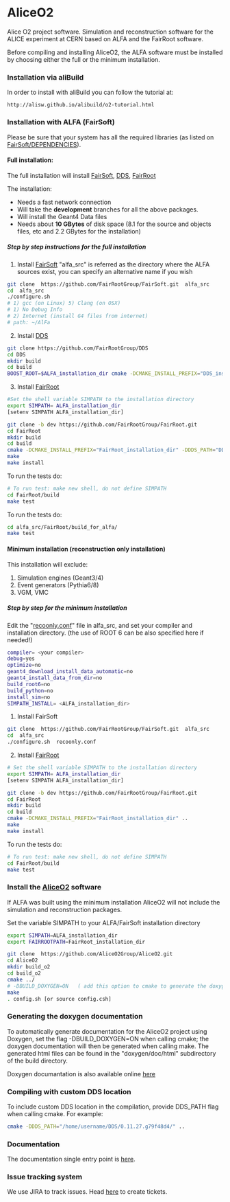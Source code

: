 
AliceO2
=======

Alice O2 project software. Simulation and reconstruction software for
the ALICE experiment at CERN based on ALFA and the FairRoot software.

Before compiling and installing AliceO2, the ALFA software must be
installed by choosing either the full or the minimum installation.

### Installation via aliBuild

In order to install with aliBuild you can follow the tutorial at:

    http://alisw.github.io/alibuild/o2-tutorial.html

### Installation with ALFA (FairSoft)

Please be sure that your system has all
the required libraries (as listed on
[FairSoft/DEPENDENCIES](https://github.com/FairRootGroup/FairSoft/blob/master/DEPENDENCIES)).

#### Full installation:

The full installation will install [FairSoft](https://github.com/FairRootGroup/FairSoft/tree/dev), [DDS](https://github.com/FairRootGroup/DDS), [FairRoot](https://github.com/FairRootGroup/FairRoot/tree/dev)

The installation:
* Needs a fast network connection
* Will take the __development__ branches for all the above packages.
* Will install the Geant4 Data files
* Needs about __10 GBytes__ of disk space (8.1 for the source and objects files, etc and 2.2 GBytes for the installation)

##### Step by step instructions for the full installation
1. Install [FairSoft](https://github.com/FairRootGroup/FairSoft/tree/dev)
"alfa_src" is referred as the directory where the ALFA sources exist, you can specify an alternative name if you wish
```bash
git clone  https://github.com/FairRootGroup/FairSoft.git  alfa_src
cd  alfa_src
./configure.sh
# 1) gcc (on Linux) 5) Clang (on OSX)
# 1) No Debug Info
# 2) Internet (install G4 files from internet)
# path: ~/AlFa
```
2. Install [DDS](https://github.com/FairRootGroup/DDS)
```bash
git clone https://github.com/FairRootGroup/DDS
cd DDS
mkdir build
cd build
BOOST_ROOT=$ALFA_installation_dir cmake -DCMAKE_INSTALL_PREFIX="DDS_install_prefix"  -C ../BuildSetup.cmake ../
```
3. Install [FairRoot](http://fairroot.gsi.de/?q=node/82)  

```bash
#Set the shell variable SIMPATH to the installation directory
export SIMPATH= ALFA_installation_dir
[setenv SIMPATH ALFA_installation_dir]

git clone -b dev https://github.com/FairRootGroup/FairRoot.git
cd FairRoot
mkdir build
cd build
cmake -DCMAKE_INSTALL_PREFIX="FairRoot_installation_dir" -DDDS_PATH="DDS_install_prefix"  ..
make
make install
```
To run the tests do:

```bash
# To run test: make new shell, do not define SIMPATH
cd FairRoot/build
make test
```
To run the tests do:
```bash
cd alfa_src/FairRoot/build_for_alfa/
make test
```

#### Minimum installation (reconstruction only installation)
This installation will exclude:
1. Simulation engines (Geant3/4)
2. Event generators (Pythia6/8)
3. VGM, VMC
##### Step by step for the minimum installation
Edit the "[recoonly.conf](https://github.com/FairRootGroup/FairSoft/blob/master/recoonly.conf)" file in alfa_src, and set your compiler and installation directory.
(the use of ROOT 6 can be also specified here if needed!)
```bash
compiler= <your compiler>
debug=yes
optimize=no
geant4_download_install_data_automatic=no
geant4_install_data_from_dir=no
build_root6=no
build_python=no
install_sim=no
SIMPATH_INSTALL= <ALFA_installation_dir>
```

1. Install FairSoft
```bash
git clone  https://github.com/FairRootGroup/FairSoft.git  alfa_src
cd  alfa_src
./configure.sh  recoonly.conf
```
2. Install [FairRoot](http://fairroot.gsi.de/?q=node/82)

```bash
# Set the shell variable SIMPATH to the installation directory
export SIMPATH= ALFA_installation_dir
[setenv SIMPATH ALFA_installation_dir]

git clone -b dev https://github.com/FairRootGroup/FairRoot.git
cd FairRoot
mkdir build
cd build
cmake -DCMAKE_INSTALL_PREFIX="FairRoot_installation_dir" ..
make
make install
```
To run the tests do:

```bash
# To run test: make new shell, do not define SIMPATH
cd FairRoot/build
make test
```

### Install the [AliceO2](https://github.com/AliceO2Group/AliceO2) software

If ALFA was built using the minimum installation AliceO2 will not include the simulation and reconstruction packages.

Set the variable SIMPATH to your ALFA/FairSoft installation directory

```bash
export SIMPATH=ALFA_installation_dir
export FAIRROOTPATH=FairRoot_installation_dir
```

```bash
git clone  https://github.com/AliceO2Group/AliceO2.git
cd AliceO2
mkdir build_o2
cd build_o2
cmake ../
# -DBUILD_DOXYGEN=ON   ( add this option to cmake to generate the doxygen documentation)
make
. config.sh [or source config.csh]
```

### Generating the doxygen documentation

To automatically generate documentation for the AliceO2 project using Doxygen, set the flag -DBUILD_DOXYGEN=ON when calling cmake; the doxygen documentation will then be generated when calling make.  The generated html files can be found in the "doxygen/doc/html" subdirectory of the build directory.

Doxygen documantation is also available online [here](http://aliceo2group.github.io/AliceO2/)

### Compiling with custom DDS location

To include custom DDS location in the compilation, provide DDS_PATH flag when calling cmake. For example:
```bash
cmake -DDDS_PATH="/home/username/DDS/0.11.27.g79f48d4/" ..
```

### Documentation

The documentation single entry point is [here](https://alice-o2.web.cern.ch/).

### Issue tracking system

We use JIRA to track issues. Head [here](https://alice.its.cern.ch/jira) to create tickets.
